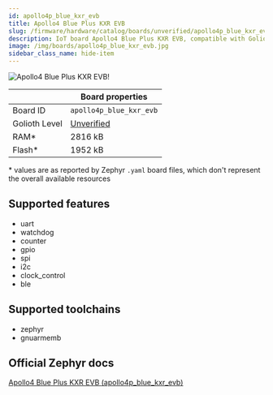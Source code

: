 ```yaml
---
id: apollo4p_blue_kxr_evb
title: Apollo4 Blue Plus KXR EVB
slug: /firmware/hardware/catalog/boards/unverified/apollo4p_blue_kxr_evb
description: IoT board Apollo4 Blue Plus KXR EVB, compatible with Golioth at unverified level.
image: /img/boards/apollo4p_blue_kxr_evb.jpg
sidebar_class_name: hide-item
---
```


[//]: # (This is an auto-generated file, do not edit! Changes to it will be lost upon re-generation)

![Apollo4 Blue Plus KXR EVB!](/img/boards/apollo4p_blue_kxr_evb.jpg "Apollo4 Blue Plus KXR EVB")

|                | Board properties     |
| -------------  | -------------------- |
| Board ID       | `apollo4p_blue_kxr_evb` |
| Golioth Level  | [Unverified](/firmware/hardware#unverified-boards) |
| RAM*           | 2816 kB |
| Flash*         | 1952 kB |

\* values are as reported by Zephyr `.yaml` board files, which don't represent the overall available resources



## Supported features

* uart
* watchdog
* counter
* gpio
* spi
* i2c
* clock_control
* ble

## Supported toolchains

* zephyr
* gnuarmemb

## Official Zephyr docs

[Apollo4 Blue Plus KXR EVB (apollo4p_blue_kxr_evb)](https://docs.zephyrproject.org/latest/boards/ambiq/apollo4p_blue_kxr_evb/doc/index.html)
